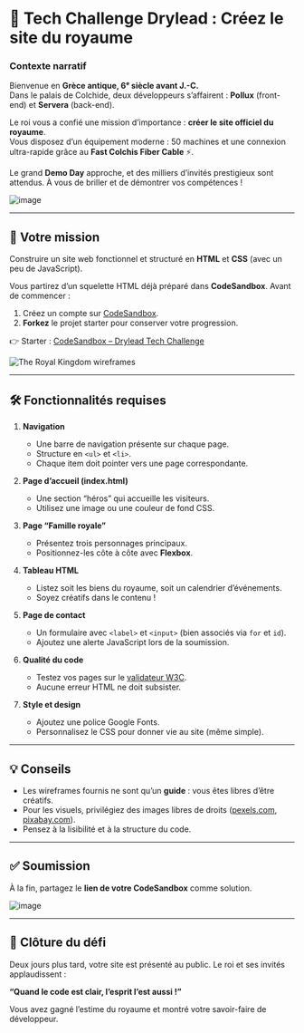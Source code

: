 # 🚀 Tech Challenge Drylead : Créez le site du royaume

### **Contexte narratif**
Bienvenue en **Grèce antique, 6ᵉ siècle avant J.-C.**  
Dans le palais de Colchide, deux développeurs s’affairent : **Pollux** (front-end) et **Servera** (back-end).

Le roi vous a confié une mission d’importance : **créer le site officiel du royaume**.  
Vous disposez d’un équipement moderne : 50 machines et une connexion ultra-rapide grâce au **Fast Colchis Fiber Cable** ⚡.

Le grand **Demo Day** approche, et des milliers d’invités prestigieux sont attendus. À vous de briller et de démontrer vos compétences !

![image](YnCNCgNpjaPywmrdc5bBL0t7vSTWhZQe.jpg)

---

## 🎯 Votre mission
Construire un site web fonctionnel et structuré en **HTML** et **CSS** (avec un peu de JavaScript).

Vous partirez d’un squelette HTML déjà préparé dans **CodeSandbox**. Avant de commencer :
1. Créez un compte sur [CodeSandbox](https://codesandbox.io).
2. **Forkez** le projet starter pour conserver votre progression.

👉 Starter : [CodeSandbox – Drylead Tech Challenge]([https://codesandbox.io/s/techchallenge-web-dev-starter-mf0ep?file=/index.html](https://codesandbox.io/p/sandbox/n38plj))

![The Royal Kingdom wireframes](hB7lA4DcCHLgeKIx7pmOpWIoF5I4PybS.png)

---

## 🛠️ Fonctionnalités requises

1. **Navigation**
    - Une barre de navigation présente sur chaque page.
    - Structure en `<ul>` et `<li>`.
    - Chaque item doit pointer vers une page correspondante.

2. **Page d’accueil (index.html)**
    - Une section “héros” qui accueille les visiteurs.
    - Utilisez une image ou une couleur de fond CSS.

3. **Page “Famille royale”**
    - Présentez trois personnages principaux.
    - Positionnez-les côte à côte avec **Flexbox**.

4. **Tableau HTML**
    - Listez soit les biens du royaume, soit un calendrier d’événements.
    - Soyez créatifs dans le contenu !

5. **Page de contact**
    - Un formulaire avec `<label>` et `<input>` (bien associés via `for` et `id`).
    - Ajoutez une alerte JavaScript lors de la soumission.

6. **Qualité du code**
    - Testez vos pages sur le [validateur W3C](https://validator.w3.org/#validate_by_input).
    - Aucune erreur HTML ne doit subsister.

7. **Style et design**
    - Ajoutez une police Google Fonts.
    - Personnalisez le CSS pour donner vie au site (même simple).

---

## 💡 Conseils
- Les wireframes fournis ne sont qu’un **guide** : vous êtes libres d’être créatifs.
- Pour les visuels, privilégiez des images libres de droits ([pexels.com](https://www.pexels.com/), [pixabay.com](https://pixabay.com/)).
- Pensez à la lisibilité et à la structure du code.

---

## ✅ Soumission
À la fin, partagez le **lien de votre CodeSandbox** comme solution.

![image](26duFW9gi7ZNQLrMxLHhHR0SkN3B5w27.jpg)

---

## 🎉 Clôture du défi
Deux jours plus tard, votre site est présenté au public. Le roi et ses invités applaudissent :

**“Quand le code est clair, l’esprit l’est aussi !”**

Vous avez gagné l’estime du royaume et montré votre savoir-faire de développeur.
